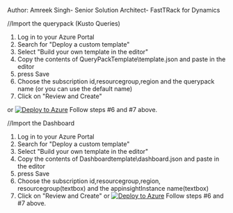 Author: Amreek Singh- Senior Solution Architect- FastTRack for Dynamics

//Import the querypack (Kusto Queries)

1. Log in to your Azure Portal
2. Search for "Deploy a custom template"
3. Select "Build your own template in the editor"
4. Copy the contents of QueryPackTemplate\template.json and paste in the editor
5. press Save
6. Choose the subscription id,resourcegroup,region and the querypack name (or you can use the default name)
7. Click on "Review and Create"

or  [![Deploy to Azure](https://aka.ms/deploytoazurebutton)](https://portal.azure.com/#create/Microsoft.Template/uri/https%3A%2F%2Fraw.githubusercontent.com%2FSinghAmreek%2FPowerAutomateTelemetry%2Fmain%2FQueryPackTemplate%2Ftemplate.json)
Follow steps #6 and #7 above.


//Import the Dashboard

1. Log in to your Azure Portal
2. Search for "Deploy a custom template"
3. Select "Build your own template in the editor"
4. Copy the contents of Dashboardtemplate\dashboard.json and paste in the editor
5. press Save
6. Choose the subscription id,resourcegroup,region, resourcegroup(textbox) and the appinsightInstance name(textbox)
7. Click on "Review and Create"
or  [![Deploy to Azure](https://aka.ms/deploytoazurebutton)](https://portal.azure.com/#create/Microsoft.Template/uri/https%3A%2F%2Fraw.githubusercontent.com%2FSinghAmreek%2FPowerAutomateTelemetry%2Fmain%2FDashboardTemplate%2Fdashboard.json)
Follow steps #6 and #7 above.
